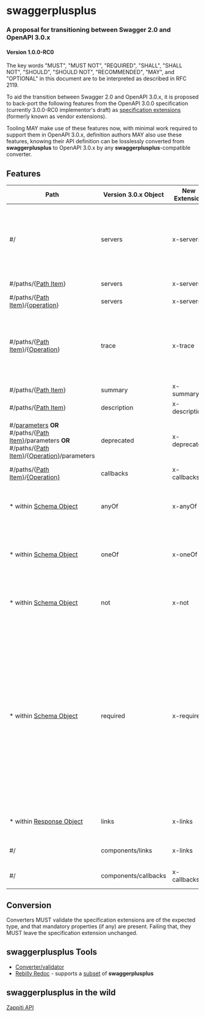 # swaggerplusplus

### A proposal for transitioning between Swagger 2.0 and OpenAPI 3.0.x

#### Version 1.0.0-RC0

The key words "MUST", "MUST NOT", "REQUIRED", "SHALL", "SHALL NOT", "SHOULD", "SHOULD NOT", "RECOMMENDED", "MAY", and "OPTIONAL" in this document are to be interpreted as described in RFC 2119.

To aid the transition between Swagger 2.0 and OpenAPI 3.0.x, it is proposed to back-port the following features from the OpenAPI 3.0.0 specification (currently 3.0.0-RC0 implementor's draft) as [specification extensions](https://github.com/OAI/OpenAPI-Specification/blob/OpenAPI.next/versions/2.0.md#vendorExtensions) (formerly known as vendor extensions).

Tooling MAY make use of these features now, with minimal work required to support them in OpenAPI 3.0.x, definition authors MAY also use these features, knowing their API definition can be losslessly converted from **swaggerplusplus** to OpenAPI 3.0.x by any **swaggerplusplus**-compatible converter.

## Features

Path|Version 3.0.x Object|New Extension|Type|Description
---|---|---|---|---|
#/|servers|x-servers|[[Server Objects](https://github.com/OAI/OpenAPI-Specification/blob/OpenAPI.next/versions/3.0.md#server-object)]|When converting to OpenAPI 3.0.x, this array MUST be **prepended to** any existing `servers` array converted from Swagger 2.0 metadata
#/paths/{[Path Item](https://github.com/OAI/OpenAPI-Specification/blob/master/versions/2.0.md#path-item-object)}|servers|x-servers|[[Server Objects](https://github.com/OAI/OpenAPI-Specification/blob/OpenAPI.next/versions/3.0.md#server-object)]|
#/paths/{[Path Item](https://github.com/OAI/OpenAPI-Specification/blob/master/versions/2.0.md#path-item-object)}/{[operation](https://github.com/OAI/OpenAPI-Specification/blob/master/versions/2.0.md#operation-object)}|servers|x-servers|[[Server Objects](https://github.com/OAI/OpenAPI-Specification/blob/OpenAPI.next/versions/3.0.md#server-object)]|
#/paths/{[Path Item](https://github.com/OAI/OpenAPI-Specification/blob/master/versions/2.0.md#path-item-object)}/{[Operation](https://github.com/OAI/OpenAPI-Specification/blob/master/versions/2.0.md#operation-object)}|trace|x-trace|[V2 Operation Object](https://github.com/OAI/OpenAPI-Specification/blob/master/versions/2.0.md#operation-object)|This MUST be a Swagger 2.0 Operation Object, it MUST be treated as per any other Operation Object, for the `TRACE` HTTP method
#/paths/{[Path Item](https://github.com/OAI/OpenAPI-Specification/blob/master/versions/2.0.md#path-item-object)}|summary|x-summary|String|Also as per [Apiary extension](https://help.apiary.io/api_101/swagger-extensions/#x-summary-and-x-description)
#/paths/{[Path Item](https://github.com/OAI/OpenAPI-Specification/blob/master/versions/2.0.md#path-item-object)}|description|x-description|String|Also as per [Apiary extension](https://help.apiary.io/api_101/swagger-extensions/#x-summary-and-x-description)
#/[parameters](https://github.com/OAI/OpenAPI-Specification/blob/master/versions/2.0.md#parameters-definitions-object) **OR** #/paths/{[Path Item](https://github.com/OAI/OpenAPI-Specification/blob/master/versions/2.0.md#path-item-object)}/parameters **OR** #/paths/{[Path Item](https://github.com/OAI/OpenAPI-Specification/blob/master/versions/2.0.md#path-item-object)}/{[Operation](https://github.com/OAI/OpenAPI-Specification/blob/master/versions/2.0.md#operation-object)}/parameters|deprecated|x-deprecated|Boolean|Indicates the parameter is deprecated and SHOULD be transitioned out of use
#/paths/{[Path Item](https://github.com/OAI/OpenAPI-Specification/blob/master/versions/2.0.md#path-item-object)}/[{Operation}](https://github.com/OAI/OpenAPI-Specification/blob/master/versions/2.0.md#operation-object)|callbacks|x-callbacks|[[Callback Objects](https://github.com/OAI/OpenAPI-Specification/blob/OpenAPI.next/versions/3.0.md#server-object)]|
\* within [Schema Object](https://github.com/OAI/OpenAPI-Specification/blob/master/versions/2.0.md#schema-object)|anyOf|x-anyOf|[[Schema Object](https://github.com/OAI/OpenAPI-Specification/blob/OpenAPI.next/versions/3.0.md#schemaObject)]|Schema MUST be extracted and post-processed before being used for validation
\* within [Schema Object](https://github.com/OAI/OpenAPI-Specification/blob/master/versions/2.0.md#schema-object)|oneOf|x-oneOf|[[Schema Object](https://github.com/OAI/OpenAPI-Specification/blob/OpenAPI.next/versions/3.0.md#schemaObject)]|Schema MUST be extracted and post-processed before being used for validation
\* within [Schema Object](https://github.com/OAI/OpenAPI-Specification/blob/master/versions/2.0.md#schema-object)|not|x-not|[Schema Object](https://github.com/OAI/OpenAPI-Specification/blob/OpenAPI.next/versions/3.0.md#schemaObject)|Schema MUST be extracted and post-processed before being used for validation
\* within [Schema Object](https://github.com/OAI/OpenAPI-Specification/blob/master/versions/2.0.md#schema-object)|required|x-required|Array|Where a property has been removed from `required` due to use of `x-anyOf`, `x-oneOf` or `x-not`, converters MUST merge these arrays when converting from **swaggerplusplus** to OpenAPI 3.0.x. When a converter converts from 3.0.x to **swaggerplusplus** it MUST remove any `required` properties hidden by `x-anyOf`, `x-oneOf` or `x-not` and move them into this array.
\* within [Response Object](https://github.com/OAI/OpenAPI-Specification/blob/master/versions/2.0.md#response-object)|links|x-links|Map {[Link Object](https://github.com/OAI/OpenAPI-Specification/blob/3.0.0-rc0/versions/3.0.md#link-object)}|Links or references to reusable Link Objects
#/|components/links|x-links|Map {[Link Object](https://github.com/OAI/OpenAPI-Specification/blob/3.0.0-rc0/versions/3.0.md#link-object)}|Contains reusable Link Objects
#/|components/callbacks|x-callbacks|Map {[Callback Object](https://github.com/OAI/OpenAPI-Specification/blob/3.0.0-rc0/versions/3.0.md#callback-object)}|Contains reusable Callback Objects

## Conversion

Converters MUST validate the specification extensions are of the expected type, and that mandatory properties (if any) are present. Failing that, they MUST leave the specification extension unchanged.

## swaggerplusplus Tools

* [Converter/validator](https://github.com/mermade/swagger2openapi)
* [Rebilly Redoc](https://github.com/Rebilly/ReDoc) - supports a [subset](https://github.com/Rebilly/ReDoc/blob/master/docs/redoc-vendor-extensions.md) of **swaggerplusplus**

## swaggerplusplus in the wild

[Zappiti API](http://zappiti.com/api/zappiti-player-4k/swagger/)
